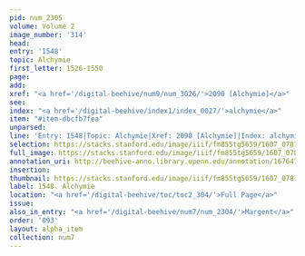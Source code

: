 ```yaml
---
pid: num_2305
volume: Volume 2
image_number: '314'
head:
entry: '1548'
topic: Alchymie
first_letter: 1526-1550
page:
add:
xref: "<a href='/digital-beehive/num9/num_3026/'>2090 [Alchymie]</a>"
see:
index: "<a href='/digital-beehive/index1/index_0027/'>alchymie</a>"
item: "#item-dbcfb7fea"
unparsed:
line: 'Entry: 1548|Topic: Alchymie|Xref: 2090 [Alchymie]|Index: alchymie|#item-dbcfb7fea'
selection: https://stacks.stanford.edu/image/iiif/fm855tg5659/1607_0781/932,2286,2854,852/full/0/default.jpg
full_image: https://stacks.stanford.edu/image/iiif/fm855tg5659/1607_0781/full/full/0/default.jpg
annotation_uri: http://beehive-anno.library.upenn.edu/annotation/1676473408821
insertion:
thumbnail: https://stacks.stanford.edu/image/iiif/fm855tg5659/1607_0781/932,2286,600,180/250,/0/default.jpg
label: 1548. Alchymie
location: "<a href='/digital-beehive/toc/toc2_304/'>Full Page</a>"
issue:
also_in_entry: "<a href='/digital-beehive/num7/num_2304/'>Margent</a>"
order: '093'
layout: alpha_item
collection: num7
---
```

